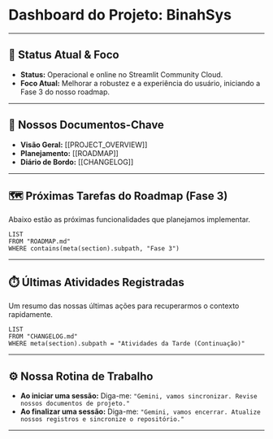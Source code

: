 # Dashboard do Projeto: BinahSys

---

## 🎯 Status Atual & Foco

*   **Status:** Operacional e online no Streamlit Community Cloud.
*   **Foco Atual:** Melhorar a robustez e a experiência do usuário, iniciando a Fase 3 do nosso roadmap.

---

## 🚀 Nossos Documentos-Chave

*   **Visão Geral:** [[PROJECT_OVERVIEW]]
*   **Planejamento:** [[ROADMAP]]
*   **Diário de Bordo:** [[CHANGELOG]]

---

## 🗺️ Próximas Tarefas do Roadmap (Fase 3)

Abaixo estão as próximas funcionalidades que planejamos implementar.

```dataview
LIST
FROM "ROADMAP.md"
WHERE contains(meta(section).subpath, "Fase 3")
```

---

## ⏱️ Últimas Atividades Registradas

Um resumo das nossas últimas ações para recuperarmos o contexto rapidamente.

```dataview
LIST
FROM "CHANGELOG.md"
WHERE meta(section).subpath = "Atividades da Tarde (Continuação)"
```

---

## ⚙️ Nossa Rotina de Trabalho

*   **Ao iniciar uma sessão:** Diga-me: `"Gemini, vamos sincronizar. Revise nossos documentos de projeto."`
*   **Ao finalizar uma sessão:** Diga-me: `"Gemini, vamos encerrar. Atualize nossos registros e sincronize o repositório."`

---
